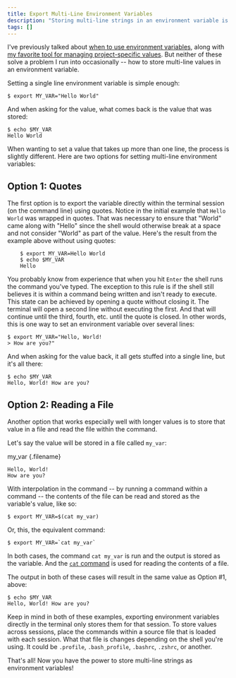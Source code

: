 ```yaml
---
title: Export Multi-Line Environment Variables
description: "Storing multi-line strings in an environment variable is nice and easy to do, but the process is slightly different than a single line value. Here I present two approaches that achieve the same result."
tags: []
---
```


I've previously talked about [when to use environment variables](/when-to-use-environment-variables.html), along with [my favorite tool for managing project-specific values](/when-to-use-environment-variables.html). But neither of these solve a problem I run into occasionally -- how to store multi-line values in an environment variable.

Setting a single line environment variable is simple enough:

    $ export MY_VAR="Hello World"

And when asking for the value, what comes back is the value that was stored:

    $ echo $MY_VAR
    Hello World

When wanting to set a value that takes up more than one line, the process is slightly different. Here are two options for setting multi-line environment variables:

## Option 1: Quotes

The first option is to export the variable directly within the terminal session (on the command line) using quotes. Notice in the initial example that `Hello World` was wrapped in quotes. That was necessary to ensure that "World" came along with "Hello" since the shell would otherwise break at a space and not consider "World" as part of the value. Here's the result from the example above without using quotes:

        $ export MY_VAR=Hello World
        $ echo $MY_VAR
        Hello

You probably know from experience that when you hit `Enter` the shell runs the command you've typed. The exception to this rule is if the shell still believes it is within a command being written and isn't ready to execute. This state can be achieved by opening a quote without closing it. The terminal will open a second line without executing the first. And that will continue until the third, fourth, etc. until the quote is closed. In other words, this is one way to set an environment variable over several lines:

    $ export MY_VAR="Hello, World!
    > How are you?"

And when asking for the value back, it all gets stuffed into a single line, but it's all there:

    $ echo $MY_VAR
    Hello, World! How are you?

## Option 2: Reading a File

Another option that works especially well with longer values is to store that value in a file and read the file within the command.

Let's say the value will be stored in a file called `my_var`:

my_var {.filename}

```
Hello, World!
How are you?
```

With interpolation in the command -- by running a command within a command -- the contents of the file can be read and stored as the variable's value, like so:

    $ export MY_VAR=$(cat my_var)

Or, this, the equivalent command:

    $ export MY_VAR=`cat my_var`

In both cases, the command `cat my_var` is run and the output is stored as the variable. And the [`cat` command](<https://en.wikipedia.org/wiki/Cat_(Unix)>) is used for reading the contents of a file.

The output in both of these cases will result in the same value as Option #1, above:

    $ echo $MY_VAR
    Hello, World! How are you?

Keep in mind in both of these examples, exporting environment variables directly in the terminal only stores them for that session. To store values across sessions, place the commands within a source file that is loaded with each session. What that file is changes depending on the shell you're using. It could be `.profile`, `.bash_profile`, `.bashrc`, `.zshrc`, or another.

That's all! Now you have the power to store multi-line strings as environment variables!
